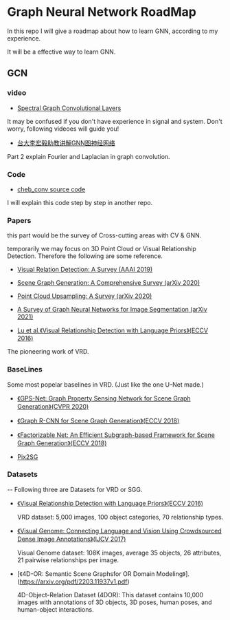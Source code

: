 # Graph Neural Network RoadMap 
In this repo I will give a roadmap about how to learn GNN, according to my experience. 

It will be a effective way to learn GNN.

## GCN 
### video
+ [Spectral Graph Convolutional Layers](https://pytorch-geometric.readthedocs.io/en/latest/get_started/colabs.html) 

It may be confused if you don't have experience in signal and system. Don't worry, following videoes will guide you!

+ [台大李宏毅助教讲解GNN图神经网络](https://www.bilibili.com/video/BV1G54y1971S/?spm_id_from=333.337.search-card.all.click)

Part 2 explain Fourier and Laplacian in graph convolution.
### Code 
+ [cheb_conv source code](https://pytorch-geometric.readthedocs.io/en/latest/_modules/torch_geometric/nn/conv/cheb_conv.html#ChebConv)

I will explain this code step by step in another repo.

### Papers
this part would be the survey of Cross-cutting areas with CV & GNN.

temporarily we may focus on 3D Point Cloud or Visual Relationship Detection. Therefore the following are some reference.

+ [Visual Relation Detection: A Survey (AAAI 2019)](https://ieeexplore.ieee.org/stamp/stamp.jsp?tp=&arnumber=9693341)
+ [Scene Graph Generation: A Comprehensive Survey (arXiv 2020)](https://arxiv.org/pdf/2201.00443.pdf)
+ [Point Cloud Upsampling: A Survey (arXiv 2020)](https://arxiv.org/pdf/2106.04779.pdf)
+ [A Survey of Graph Neural Networks for Image Segmentation (arXiv 2021)](https://arxiv.org/pdf/2106.06307.pdf)

+ [Lu et al.《Visual Relationship Detection with Language Priors》(ECCV 2016)](https://arxiv.org/pdf/1608.00187.pdf)

The pioneering work of VRD.

### BaseLines
Some most popelar baselines in VRD. (Just like the one U-Net made.)

+ [《GPS-Net: Graph Property Sensing Network for Scene Graph Generation》(CVPR 2020)](https://openaccess.thecvf.com/content_CVPR_2020/papers/Lin_GPS-Net_Graph_Property_Sensing_Network_for_Scene_Graph_Generation_CVPR_2020_paper.pdf)

+ [《Graph R-CNN for Scene Graph Generation》(ECCV 2018)](https://arxiv.org/pdf/1808.00191.pdf)
+ [《Factorizable Net: An Efficient Subgraph-based Framework for Scene Graph Generation》(ECCV 2018)](https://arxiv.org/pdf/1806.11538.pdf)
+ [Pix2SG<Location-Free Scene Graph Generation>](https://arxiv.org/pdf/2303.10944v1.pdf)

### Datasets
-- Following three are Datasets for VRD or SGG.
+ [《Visual Relationship Detection with Language Priors》(ECCV 2016)](https://arxiv.org/pdf/1608.00187.pdf)

  VRD dataset: 5,000 images, 100 object categories, 70 relationship types.

+ [《Visual Genome: Connecting Language and Vision Using Crowdsourced Dense Image Annotations》(IJCV 2017)](https://arxiv.org/pdf/1602.07332.pdf)

  Visual Genome dataset: 108K images, average 35 objects, 26 attributes, 21 pairwise relationships per image.

+ [《4D-OR: Semantic Scene Graphsfor OR Domain Modeling》].(https://arxiv.org/pdf/2203.11937v1.pdf)
  
  4D-Object-Relation Dataset (4DOR): This dataset contains 10,000 images with annotations of 3D objects, 3D poses, human poses, and human-object interactions.




